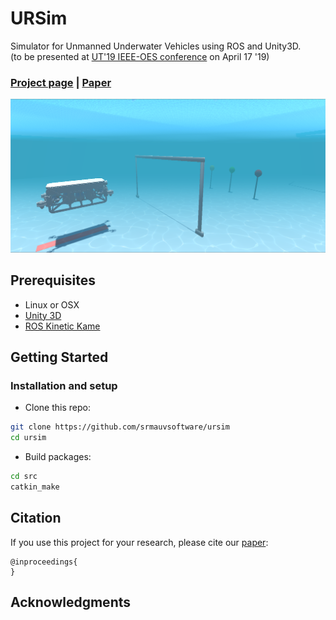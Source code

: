 <!-- <img src='docs/assets/unity_scene.png' align="right" width=200> -->
# URSim

Simulator for Unmanned Underwater Vehicles using ROS and Unity3D.
<br>
(to be presented at [UT'19 IEEE-OES conference](http://ut19.tori.org.tw/webpage/index.aspx) on April 17 '19)

### [Project page](https://srmauvsoftware.github.io/URSim/) |   [Paper]()

<img src="docs/assets/unity_scene.png" width="1000px"/>

## Prerequisites
- Linux or OSX
- [Unity 3D](https://unity.com/)
- [ROS Kinetic Kame](http://wiki.ros.org/kinetic#Installation)

## Getting Started
### Installation and setup
- Clone this repo:
```bash
git clone https://github.com/srmauvsoftware/ursim
cd ursim
```

- Build packages:
```bash
cd src
catkin_make
```

## Citation
If you use this project for your research, please cite our [paper](https://srmauvsoftware.github.io/URSim/):

```
@inproceedings{
}

```


## Acknowledgments
